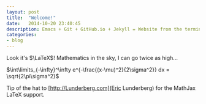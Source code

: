 ```yaml
---
layout: post
title:  "Welcome!"
date:   2014-10-20 23:40:45
description: Emacs + Git + GitHub.io + Jekyll = Website from the terminal.
categories:
- blog
---
```


Look it's $\LaTeX$! Mathematics in the sky, I can go twice as high... 


$\int\limits_{-\infty}^\infty e^{-\frac{(x-\mu)^2}{2\sigma^2}} dx = \sqrt{2\pi\sigma^2}$

Tip of the hat to [http://Lunderberg.com](Eric Lunderberg) for the MathJax LaTeX support.